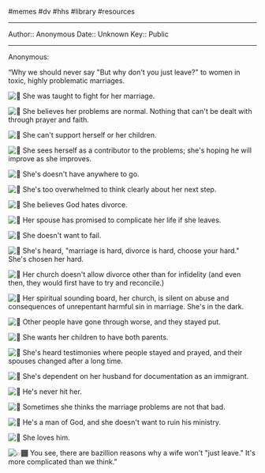 #memes #dv #hhs #library #resources

---
Author:: Anonymous
Date:: Unknown
Key:: Public

---

Anonymous:

“Why we should never say "But why don't you just leave?" to women in toxic, highly problematic marriages.

![🌟](https://static.xx.fbcdn.net/images/emoji.php/v9/te0/1/16/1f31f.png) She was taught to fight for her marriage.

![🌟](https://static.xx.fbcdn.net/images/emoji.php/v9/te0/1/16/1f31f.png) She believes her problems are normal. Nothing that can't be dealt with through prayer and faith.

![🌟](https://static.xx.fbcdn.net/images/emoji.php/v9/te0/1/16/1f31f.png) She can't support herself or her children.

![🌟](https://static.xx.fbcdn.net/images/emoji.php/v9/te0/1/16/1f31f.png) She sees herself as a contributor to the problems; she's hoping he will improve as she improves.

![🌟](https://static.xx.fbcdn.net/images/emoji.php/v9/te0/1/16/1f31f.png) She's doesn't have anywhere to go.

![🌟](https://static.xx.fbcdn.net/images/emoji.php/v9/te0/1/16/1f31f.png) She's too overwhelmed to think clearly about her next step.

![🌟](https://static.xx.fbcdn.net/images/emoji.php/v9/te0/1/16/1f31f.png) She believes God hates divorce.

![🌟](https://static.xx.fbcdn.net/images/emoji.php/v9/te0/1/16/1f31f.png) Her spouse has promised to complicate her life if she leaves.

![🌟](https://static.xx.fbcdn.net/images/emoji.php/v9/te0/1/16/1f31f.png) She doesn't want to fail.

![🌟](https://static.xx.fbcdn.net/images/emoji.php/v9/te0/1/16/1f31f.png) She's heard, "marriage is hard, divorce is hard, choose your hard." She's chosen her hard.

![🌟](https://static.xx.fbcdn.net/images/emoji.php/v9/te0/1/16/1f31f.png) Her church doesn't allow divorce other than for infidelity (and even then, they would first have to try and reconcile.)

![🌟](https://static.xx.fbcdn.net/images/emoji.php/v9/te0/1/16/1f31f.png) Her spiritual sounding board, her church, is silent on abuse and consequences of unrepentant harmful sin in marriage. She's in the dark.

![🌟](https://static.xx.fbcdn.net/images/emoji.php/v9/te0/1/16/1f31f.png) Other people have gone through worse, and they stayed put.

![🌟](https://static.xx.fbcdn.net/images/emoji.php/v9/te0/1/16/1f31f.png) She wants her children to have both parents.

![🌟](https://static.xx.fbcdn.net/images/emoji.php/v9/te0/1/16/1f31f.png) She's heard testimonies where people stayed and prayed, and their spouses changed after a long time.

![🌟](https://static.xx.fbcdn.net/images/emoji.php/v9/te0/1/16/1f31f.png) She's dependent on her husband for documentation as an immigrant.

![🌟](https://static.xx.fbcdn.net/images/emoji.php/v9/te0/1/16/1f31f.png) He's never hit her.

![🌟](https://static.xx.fbcdn.net/images/emoji.php/v9/te0/1/16/1f31f.png) Sometimes she thinks the marriage problems are not that bad.

![🌟](https://static.xx.fbcdn.net/images/emoji.php/v9/te0/1/16/1f31f.png) He's a man of God, and she doesn't want to ruin his ministry.

![🌟](https://static.xx.fbcdn.net/images/emoji.php/v9/te0/1/16/1f31f.png) She loves him.

![👉🏾](https://static.xx.fbcdn.net/images/emoji.php/v9/t8f/1/16/1f449_1f3fe.png) You see, there are bazillion reasons why a wife won't "just leave." It's more complicated than we think.”